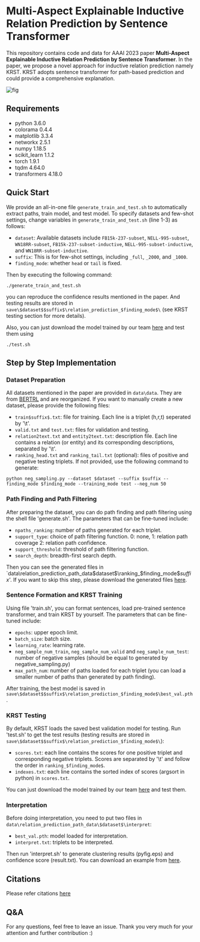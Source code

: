 # Multi-Aspect Explainable Inductive Relation Prediction by Sentence Transformer

This repository contains code and data for AAAI 2023 paper **Multi-Aspect Explainable Inductive Relation Prediction by Sentence Transformer**.
In the paper, we propose a novel approach for inductive relation prediction namely KRST. KRST adopts sentence transformer for path-based prediction and could provide a comprehensive explanation.

![fig](https://raw.githubusercontent.com/AAAI2023AnonymousSubmission7528/KRST/master/fig/fig6.png)

## Requirements

- python 3.6.0
- colorama 0.4.4
- matplotlib 3.3.4
- networkx 2.5.1
- numpy 1.18.5
- scikit_learn 1.1.2
- torch 1.9.1
- tqdm 4.64.0
- transformers 4.18.0

## Quick Start

We provide an all-in-one file `generate_train_and_test.sh` to automatically extract paths, train model, and test model.  To specify datasets and few-shot settings, change variables in `generate_train_and_test.sh` (line 1-3) as follows:
* `dataset`: Available datasets include `FB15k-237-subset`, `NELL-995-subset`, `WN18RR-subset`, `FB15k-237-subset-inductive`, `NELL-995-subset-inductive`, and `WN18RR-subset-inductive`.
* `suffix`: This is for few-shot settings, including `_full`, `_2000`, and `_1000`.
* `finding_mode`: whether `head` or `tail` is fixed.

Then by executing the following command:
```shell
./generate_train_and_test.sh
```
you can reproduce the confidence results mentioned in the paper. And testing results are stored in `save\$dataset$$suffix$\relation_prediction_$finding_mode$\` (see KRST testing section for more details).

Also, you can just download the model trained by our team [here](https://entuedu-my.sharepoint.com/:f:/g/personal/zhixiang002_e_ntu_edu_sg/EhgMfwCET9BBiK-9iZ_LaqEBbzUrEYzYsjG4loXhSBdGzw?e=JmoPqW) and test them using
```shell
./test.sh
```



## Step by Step Implementation

### Dataset Preparation

All datasets mentioned in the paper are provided in `data\data`. They are from [BERTRL](https://github.com/zhw12/BERTRL/blob/master/README.md) and are reorganized. If you want to manually create a new dataset, please provide the following files:
* `train$suffix$.txt`: file for training. Each line is a triplet (h,r,t) seperated by '\t'.
* `valid.txt` and `test.txt`: files for validation and testing. 
* `relation2text.txt` and `entity2text.txt`: description file. Each line contains a relation (or entity) and its corresponding descriptions, separated by '\t'.
* `ranking_head.txt` and `ranking_tail.txt` (optional): files of positive and negative testing triplets. If not provided, use the following command to generate:
```shell
python neg_sampling.py --dataset $dataset --suffix $suffix --finding_mode $finding_mode --training_mode test --neg_num 50
```

### Path Finding and Path Filtering

After preparing the dataset, you can do path finding and path filtering using the shell file 'generate.sh'. The parameters that can be fine-tuned include:
* `npaths_ranking`: number of paths generated for each triplet.
* `support_type`: choice of path filtering function. 0: none, 1: relation path coverage 2: relation path confidence.
* `support_threshold`: threshold of path filtering function.
* `search_depth`: breadth-first search depth.

Then you can see the generated files in `data\relation_prediction_path_data\$dataset$\ranking_$finding_mode$$suffix$'.
If you want to skip this step, please download the generated files [here](https://entuedu-my.sharepoint.com/:f:/g/personal/zhixiang002_e_ntu_edu_sg/EvtFpRiDHKpAhG-VWrK9PI0Bwvzn3YBAEYIKWpWeL5OtJQ?e=pWv9QH).

### Sentence Formation and KRST Training

Using file 'train.sh', you can format sentences, load pre-trained sentence transformer, and train KRST by yourself. The parameters that can be fine-tuned include:
* `epochs`: upper epoch limit.
* `batch_size`: batch size.
* `learning_rate`: learning rate.
*  `neg_sample_num_train`, `neg_sample_num_valid` and `neg_sample_num_test`: number of negative samples (should be equal to generated by negative_sampling.py)
*  `max_path_num`: number of paths loaded for each triplet (you can load a smaller number of paths than generated by path finding).

After training, the best model is saved in `save\$dataset$$suffix$\relation_prediction_$finding_mode$\best_val.pth`.

### KRST Testing

By default, KRST loads the saved best validation model for testing. Run 'test.sh' to get the test results (testing results are stored in `save\$dataset$$suffix$\relation_prediction_$finding_mode$\`):
* `scores.txt`: each line contains the scores for one positive triplet and corresponding negative triplets. Scores are separated by '\t' and follow the order in `ranking_$finding_mode$`.
* `indexes.txt`: each line contains the sorted index of scores (argsort in python) in `scores.txt`.

You can just download the model trained by our team [here](https://entuedu-my.sharepoint.com/:f:/g/personal/zhixiang002_e_ntu_edu_sg/EhgMfwCET9BBiK-9iZ_LaqEBbzUrEYzYsjG4loXhSBdGzw?e=JmoPqW) and test them.

### Interpretation

Before doing interpretation, you need to put two files in `data\relation_prediction_path_data\$dataset$\interpret`:
* `best_val.pth`: model loaded for interpretation.
* `interpret.txt`: triplets to be interpreted.

Then run 'interpret.sh' to generate clustering results (pyfig.eps) and confidence score (result.txt). You can download an example from [here](https://entuedu-my.sharepoint.com/:f:/g/personal/zhixiang002_e_ntu_edu_sg/EmDVyAnNIjdBgQOJeTxstbcBLD5I45tBnMhyocsD1ijq3A?e=OowT0a).

## Citations

Please refer citations [here](https://ojs.aaai.org/index.php/AAAI/article/view/25803)

## Q&A

For any questions, feel free to leave an issue.
Thank you very much for your attention and further contribution :)

